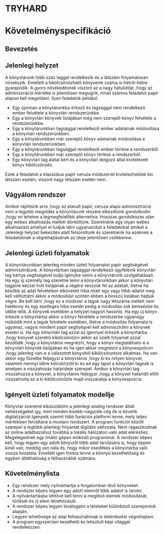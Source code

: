 # TRYHARD
# Követelményspecifikáció

## Bevezetés

## Jelenlegi helyzet

A könyvtárunk több száz taggal rendelkezik és a látszám folyamatosan növekszik. Emellett
a kikölcsönözhető könyveink száma is hétről-hétre gyarapodik. A gyors növekedésnek viszont
az a nagy hátulütője ,hogy az adminiszráció mértéke is jelentősen megugrik, mivel számos feladatot
papír alapon kell megoldani. Ilyen feladatok például: 
* Egy újonnan a könytárunkba érkező és tagsággal nem rendelkező ember felvétele a könyvtári rendszerünkbe.
* Egy a könyvtári könyvek listájában még nem szereplő könyv felvétele a rendszerünkbe.
* Egy a könytárunkban tagsággal rendelkező ember adatainak módosítása a könyvtári rendszerünkben.
* Egy a könytárunkban már szereplő könyv adatainak módosítása a könyvtári rendszerünkben.
* Egy a könytárunkban tagsággal rendelkező ember törlése a rendszerből.
* Egy a könytárunkban már szereplő könyv törlése a rendszerből.
* Egy könyvtári tag álatal kért és a könyvtári dolgozó által kivitelezett 
könyv kikölcsönzés.

Ezek a feladatok a klasszikus papír ceruza módszerrel kivitelezhetőek kis
létszám esetén, viszont nagy létszám esetén nem.

## Vágyálom rendszer

Amikor rájöttünk arra ,hogy az elavult papír, ceruza alapú adminisztráció nem a
legjobb megoldás a könyvtárunk részére elkezdtünk gondolkodni ,hogy mi lehetne a
legmegfelelőbb alternetíva. Hosszas gondolkozás után egy webes alkalmazás mellett
döntöttünk. Szeretnénk egy olyan webes alkalmazást amellyel el tudjuk látni ugyanazokat
a feladatokat amiket a Jelenlegi helyzet bekezdés alatt felsoroltunk és szeretnénk
ha ezeknek a feladatoknak a végrehajtásának az ideje jelentősen csökkenne. 

## Jelenlegi üzleti folyamatok

A könyvtárunkban jelenleg minden üzleti folyamatot papír segítségével adminisztrálunk.
A könyvtárban tagsággal rendelkező ügyfeleink könyvtári tag kártya segítségével tudja
igénybe venni a könyvtárunk szolgáltatásait. Ha egy új személy tag szeretne lenni a 
könyvtárunkban akkor a könyvtári tagjaink kézzel írott listájának a végére vesszük fel
az adatait, illetve ha később az adat felvételkor elkövetett hiba miatt egy vagy több
adatot meg kell változtatni akkor a módosítást szintén ebben a hosszú listában hajtjuk
végre. Be kell látni ,hogy ez a módszer a tagok nagy létszáma mellett nem hatékony és
egy esetleges hiba esetén pedig a módosítás sok keresésbe és időbe telik.
A könyvek esetében a helyzet nagyon hasonló. Ha egy új könyv érkezik a könyvtárba
akkor a könyv felvétele a rendszerbe ugyanúgy működik mint a tagok felvétele esetében,
illetve a módosítás folyamata is ugyanaz, vagyis mindent papír segítségvel kell
adminisztrálni a könyvek esetén is.
Ha egy könyvtári tag azzal az igénnyel érkezik a könyvtárba ,hogy könyvet szeretni
kikölcsönözni akkor az üzelti folyamat azzal kezdődik ,hogy a könyvtáros megnézni, hogy
a könyv megtalálható-e a könyvtári könyvek listájában és ha igen akkor megnézni a
könyvespolcon ,hogy jelenleg van-e a választott könyvből kikölcsönzésre alkalmas. Ha
van akkor egy füzetbe feljegyzi a könyvtáros ,hogy ki és milyen könyvet, valamint mennyi
időre kölcsönzött ki és ad egy lapot a könyvtári tagnak is amelyen a visszahozás határideje
szerepel. Amikor a könyvtári tag visszahozza a könyvet, a könyvtáros feljegyzi ,hogy a
könyvet határidő előtt visszahozta az a ki kikölcsönözte majd visszarakja a könyvespolcra.

## Igényelt üzleti folyamatok modellje

Könyvtár szeretné kiküszöbölni a jelenlegi analóg rendszer általi nehézségeket
így, mint minden kisebb-nagyobb cég ők is követik digitalizációt.Igényeik szerint
több funkciós platform lenne, mely teljes mértékben felváltaná a mostani rendszert.
A program funkciói között szerepel a legtöbb jelenlegi folyamat digitális változata.
Nem ragaszkodnak az online adatbázishoz továbbá a lokális hálózaton való adat eléréshez.
Megelégednek egy önálló gépen működő programmal. A rendszer képes kell, hogy legyen 
egy adott könyvről több adat tárolására is, hogy éppen kinél van, meddig van nála és, 
hogy mikor esedékes a könyvtárba való vissza hozatala. Emellett igen fontos lenne a 
könnyű kezelhetőség és egyben átláthatóság a felhasználók számára.

## Követelménylista

* Egy rendszer mely nyílvántartja a forgalomban lévő könyveket.
* A rendszer képes legyen egy adott elemről több adatot is tárolni.
* A nyilvántartásba lehtővé kell tenni a meglévő elemek módosítását, törlését
   és új elem létrehozását.
* A rendszer képes legyen kiválogatni a tételeket különböző szempontok alapján.
* Legyen lehetősége az alap felhasználónak is lekérdezést végrehajtani.
* A program egyszerűen kezelhető és letisztult képi világgal rendelkezzen.